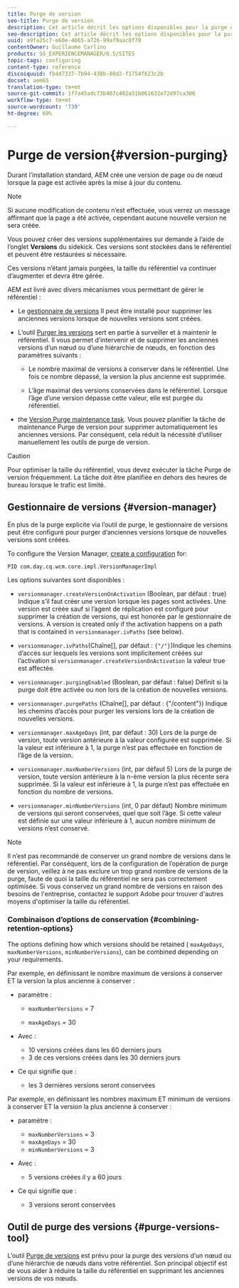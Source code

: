 ```yaml
---
title: Purge de version
seo-title: Purge de version
description: Cet article décrit les options disponibles pour la purge de version.
seo-description: Cet article décrit les options disponibles pour la purge de version.
uuid: a9fa25c7-e60e-4665-a726-99af9aac8f70
contentOwner: Guillaume Carlino
products: SG_EXPERIENCEMANAGER/6.5/SITES
topic-tags: configuring
content-type: reference
discoiquuid: fb4d7337-7b94-430b-80d2-f1754f823c2b
docset: aem65
translation-type: tm+mt
source-git-commit: 1f7a45adc73b407c402a51b061632e72d97ca306
workflow-type: tm+mt
source-wordcount: '739'
ht-degree: 69%

---
```



# Purge de version{#version-purging}

Durant l’installation standard, AEM crée une version de page ou de nœud lorsque la page est activée après la mise à jour du contenu. 

>[!NOTE]
>
>Si aucune modification de contenu n’est effectuée, vous verrez un message affirmant que la page a été activée, cependant aucune nouvelle version ne sera créée.

Vous pouvez créer des versions supplémentaires sur demande à l’aide de l’onglet **Versions** du sidekick. Ces versions sont stockées dans le référentiel et peuvent être restaurées si nécessaire. 

Ces versions n’étant jamais purgées, la taille du référentiel va continuer d’augmenter et devra être gérée.

AEM est livré avec divers mécanismes vous permettant de gérer le référentiel :

* Le [gestionnaire de versions](#version-manager) Il peut être installé pour supprimer les anciennes versions lorsque de nouvelles versions sont créées. 

* L’outil [Purger les versions](/help/sites-deploying/monitoring-and-maintaining.md#purgeversionstool) sert en partie à  surveiller et à maintenir le référentiel.
 Il vous permet d’intervenir et de supprimer les anciennes versions d’un nœud ou d’une hiérarchie de nœuds, en fonction des paramètres suivants :

   * Le nombre maximal de versions à conserver dans le référentiel.
Une fois ce nombre dépassé, la version la plus ancienne est supprimée.

   * L’âge maximal des versions conservées dans le référentiel.  Lorsque l’âge d’une version dépasse cette valeur, elle est purgée du référentiel. 

* the [Version Purge maintenance task](/help/sites-administering/operations-dashboard.md#automated-maintenance-tasks). Vous pouvez planifier la tâche de maintenance Purge de version pour supprimer automatiquement les anciennes versions. Par conséquent, cela réduit la nécessité d’utiliser manuellement les outils de purge de version.

>[!CAUTION]
>
>Pour optimiser la taille du référentiel, vous devez exécuter la tâche Purge de version fréquemment. La tâche doit être planifiée en dehors des heures de bureau lorsque le trafic est limité.

## Gestionnaire de versions {#version-manager}

En plus de la purge explicite via l’outil de purge, le gestionnaire de versions peut être configuré pour purger d’anciennes versions lorsque de nouvelles versions sont créées.

To configure the Version Manager, [create a configuration](/help/sites-deploying/configuring-osgi.md) for:

`PID com.day.cq.wcm.core.impl.VersionManagerImpl`

Les options suivantes sont disponibles :

* `versionmanager.createVersionOnActivation` (Boolean, par défaut : true) Indique s’il faut créer une version lorsque les pages sont activées.
Une version est créée sauf si l’agent de réplication est configuré pour supprimer la création de versions, qui est honorée par le gestionnaire de versions.
A version is created only if the activation happens on a path that is contained in `versionmanager.ivPaths` (see below).

* `versionmanager.ivPaths`(Chaîne[], par défaut : `{"/"}`)Indique les chemins d’accès sur lesquels les versions sont implicitement créées sur l’activation si `versionmanager.createVersionOnActivation` la valeur true est affectée.

* `versionmanager.purgingEnabled` (Boolean, par défaut : false) Définit si la purge doit être activée ou non lors de la création de nouvelles versions.

* `versionmanager.purgePaths` (Chaîne[], par défaut : {&quot;/content&quot;}) Indique les chemins d’accès pour purger les versions lors de la création de nouvelles versions.

* `versionmanager.maxAgeDays` (int, par défaut : 30) Lors de la purge de version, toute version antérieure à la valeur configurée est supprimée. Si la valeur est inférieure à 1, la purge n’est pas effectuée en fonction de l’âge de la version.

* `versionmanager.maxNumberVersions` (int, par défaut 5) Lors de la purge de version, toute version antérieure à la n-ème version la plus récente sera supprimée. Si la valeur est inférieure à 1, la purge n’est pas effectuée en fonction du nombre de versions.

* `versionmanager.minNumberVersions` (int, 0 par défaut) Nombre minimum de versions qui seront conservées, quel que soit l’âge. Si cette valeur est définie sur une valeur inférieure à 1, aucun nombre minimum de versions n’est conservé.

>[!NOTE]
>
>Il n’est pas recommandé de conserver un grand nombre de versions dans le référentiel. Par conséquent, lors de la configuration de l’opération de purge de version, veillez à ne pas exclure un trop grand nombre de versions de la purge, faute de quoi la taille du référentiel ne sera pas correctement optimisée. Si vous conservez un grand nombre de versions en raison des besoins de l&#39;entreprise, contactez le support Adobe pour trouver d&#39;autres moyens d&#39;optimiser la taille du référentiel.

### Combinaison d’options de conservation {#combining-retention-options}

The options defining how which versions should be retained ( `maxAgeDays`, `maxNumberVersions`, `minNumberVersions`), can be combined depending on your requirements.

Par exemple, en définissant le nombre maximum de versions à conserver ET la version la plus ancienne à conserver :

* paramètre :

   * `maxNumberVersions` = 7

   * `maxAgeDays` = 30

* Avec :

   * 10 versions créées dans les 60 derniers jours
   * 3 de ces versions créées dans les 30 derniers jours 

* Ce qui signifie que :

   * les 3 dernières versions seront conservées 

Par exemple, en définissant les nombres maximum ET minimum de versions à conserver ET la version la plus ancienne à conserver :

* paramètre :

   * `maxNumberVersions` = 3
   * `maxAgeDays` = 30
   * `minNumberVersions` = 3

* Avec :

   * 5 versions créées il y a 60 jours

* Ce qui signifie que :

   * 3 versions seront conservées

## Outil de purge des versions {#purge-versions-tool}

L’outil [Purge de versions](/help/sites-deploying/monitoring-and-maintaining.md#purgeversionstool) est prévu pour la purge des versions d’un nœud ou d’une hiérarchie de nœuds dans votre référentiel. Son principal objectif est de vous aider à réduire la taille du référentiel en supprimant les anciennes versions de vos nœuds. 
